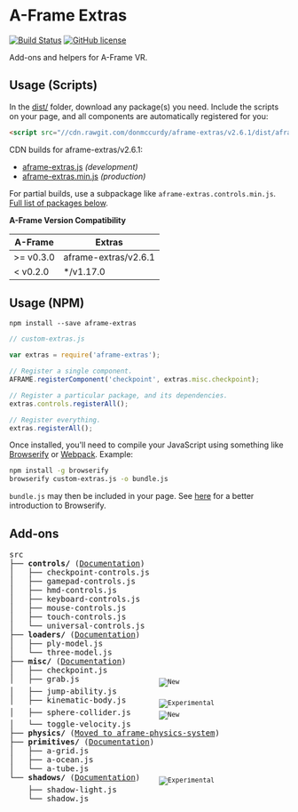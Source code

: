 # A-Frame Extras

[![Build Status](https://travis-ci.org/donmccurdy/aframe-extras.svg?branch=master)](https://travis-ci.org/donmccurdy/aframe-extras)
[![GitHub license](https://img.shields.io/badge/license-MIT-blue.svg)](https://raw.githubusercontent.com/donmccurdy/aframe-extras/master/LICENSE)

Add-ons and helpers for A-Frame VR.

## Usage (Scripts)

In the [dist/](https://github.com/donmccurdy/aframe-extras/tree/master/dist) folder, download any package(s) you need. Include the scripts on your page, and all components are automatically registered for you:

```html
<script src="//cdn.rawgit.com/donmccurdy/aframe-extras/v2.6.1/dist/aframe-extras.min.js"></script>
```

CDN builds for aframe-extras/v2.6.1:

- [aframe-extras.js](https://cdn.rawgit.com/donmccurdy/aframe-extras/v2.6.1/dist/aframe-extras.js) *(development)*
- [aframe-extras.min.js](https://cdn.rawgit.com/donmccurdy/aframe-extras/v2.6.1/dist/aframe-extras.min.js) *(production)*

For partial builds, use a subpackage like `aframe-extras.controls.min.js`. [Full list of packages below](#add-ons).

**A-Frame Version Compatibility**

| A-Frame   | Extras                |
|-----------|-----------------------|
| >= v0.3.0 | aframe-extras/v2.6.1  |
| < v0.2.0  | */v1.17.0 |

## Usage (NPM)

```
npm install --save aframe-extras
```

```javascript
// custom-extras.js

var extras = require('aframe-extras');

// Register a single component.
AFRAME.registerComponent('checkpoint', extras.misc.checkpoint);

// Register a particular package, and its dependencies.
extras.controls.registerAll();

// Register everything.
extras.registerAll();
```

Once installed, you'll need to compile your JavaScript using something like [Browserify](http://browserify.org/) or [Webpack](http://webpack.github.io/). Example:

```bash
npm install -g browserify
browserify custom-extras.js -o bundle.js
```

`bundle.js` may then be included in your page. See [here](http://browserify.org/#middle-section) for a better introduction to Browserify.

## Add-ons

<!-- tree src -I index.js -->
<pre>
src
├── <b>controls/</b> (<a href="/src/controls">Documentation</a>)
│   ├── checkpoint-controls.js
│   ├── gamepad-controls.js
│   ├── hmd-controls.js
│   ├── keyboard-controls.js
│   ├── mouse-controls.js
│   ├── touch-controls.js
│   └── universal-controls.js
├── <b>loaders/</b> (<a href="/src/loaders">Documentation</a>)
│   ├── ply-model.js
│   └── three-model.js
├── <b>misc/</b> (<a href="/src/misc">Documentation</a>)
│   ├── checkpoint.js
│   ├── grab.js                 <sub><img alt="New" src="https://img.shields.io/badge/status-new-green.svg"></sub>
│   ├── jump-ability.js
│   ├── kinematic-body.js       <sub><img alt="Experimental" src="https://img.shields.io/badge/status-experimental-orange.svg"></sub>
│   ├── sphere-collider.js      <sub><img alt="New" src="https://img.shields.io/badge/status-new-green.svg"></sub>
│   └── toggle-velocity.js
├── <b>physics/</b> (<a href="https://github.com/donmccurdy/aframe-physics-system">Moved to aframe-physics-system</a>)
├── <b>primitives/</b> (<a href="/src/primitives">Documentation</a>)
│   ├── a-grid.js
│   ├── a-ocean.js
│   └── a-tube.js
└── <b>shadows/</b> (<a href="/src/shadows">Documentation</a>)    <sub><img alt="Experimental" src="https://img.shields.io/badge/status-experimental-orange.svg"></sub>
    ├── shadow-light.js
    └── shadow.js
</pre>
